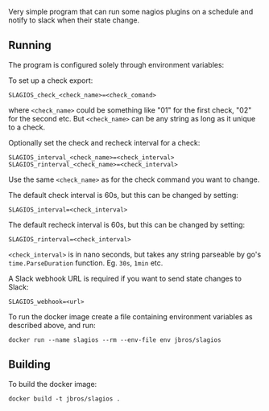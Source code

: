 Very simple program that can run some nagios plugins on a schedule and
notify to slack when their state change.

## Running

The program is configured solely through environment variables:

To set up a check export:

    SLAGIOS_check_<check_name>=<check_comand>

where `<check_name>` could be something like "01" for the first check,
"02" for the second etc. But `<check_name>` can be any string as long as
it unique to a check.

Optionally set the check and recheck interval for a check:

    SLAGIOS_interval_<check_name>=<check_interval>
    SLAGIOS_rinterval_<check_name>=<check_interval>

Use the same `<check_name>` as for the check command you want to change.

The default check interval is 60s, but this can be changed by setting:

    SLAGIOS_interval=<check_interval>

The default recheck interval is 60s, but this can be changed by setting:

    SLAGIOS_rinterval=<check_interval>

`<check_interval>` is in nano seconds, but takes any string parseable by
go's `time.ParseDuration` function. Eg. `30s`, `1min` etc.

A Slack webhook URL is required if you want to send state changes to Slack:

    SLAGIOS_webhook=<url>

To run the docker image create a file containing environment variables as
described above, and run:

    docker run --name slagios --rm --env-file env jbros/slagios

## Building

To build the docker image:

    docker build -t jbros/slagios .
